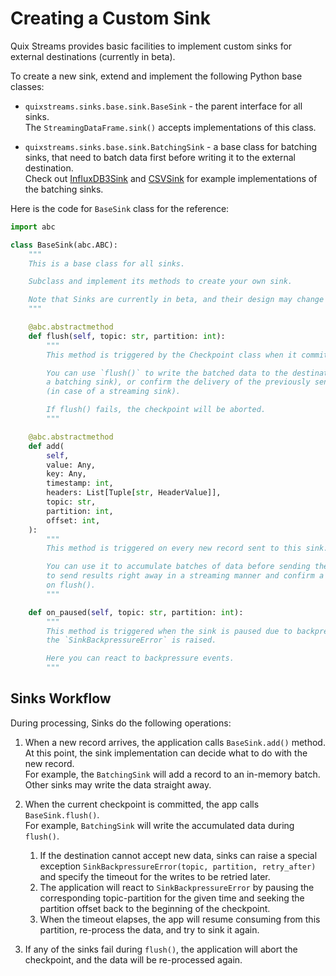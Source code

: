# Creating a Custom Sink

Quix Streams provides basic facilities to implement custom sinks for external destinations (currently in beta).

To create a new sink, extend and implement the following Python base classes:
- `quixstreams.sinks.base.sink.BaseSink` - the parent interface for all sinks.  
The `StreamingDataFrame.sink()` accepts implementations of this class.

- `quixstreams.sinks.base.sink.BatchingSink` - a base class for batching sinks, that need to batch data first before writing it to the external destination.  
Check out [InfluxDB3Sink](influxdb3-sink.md) and [CSVSink](csv-sink.md) for example implementations of the batching sinks.


Here is the code for `BaseSink` class for the reference:

```python
import abc

class BaseSink(abc.ABC):
    """
    This is a base class for all sinks.

    Subclass and implement its methods to create your own sink.

    Note that Sinks are currently in beta, and their design may change over time.
    """

    @abc.abstractmethod
    def flush(self, topic: str, partition: int):
        """
        This method is triggered by the Checkpoint class when it commits.

        You can use `flush()` to write the batched data to the destination (in case of
        a batching sink), or confirm the delivery of the previously sent messages
        (in case of a streaming sink).

        If flush() fails, the checkpoint will be aborted.
        """

    @abc.abstractmethod
    def add(
        self,
        value: Any,
        key: Any,
        timestamp: int,
        headers: List[Tuple[str, HeaderValue]],
        topic: str,
        partition: int,
        offset: int,
    ):
        """
        This method is triggered on every new record sent to this sink.

        You can use it to accumulate batches of data before sending them outside, or
        to send results right away in a streaming manner and confirm a delivery later
        on flush().
        """

    def on_paused(self, topic: str, partition: int):
        """
        This method is triggered when the sink is paused due to backpressure, when
        the `SinkBackpressureError` is raised.

        Here you can react to backpressure events.
        """
```


## Sinks Workflow

During processing, Sinks do the following operations:

1. When a new record arrives, the application calls `BaseSink.add()` method.    
At this point, the sink implementation can decide what to do with the new record.  
For example, the `BatchingSink` will add a record to an in-memory batch.  
Other sinks may write the data straight away.

2. When the current checkpoint is committed, the app calls `BaseSink.flush()`.  
For example, `BatchingSink` will write the accumulated data during `flush()`.
   1. If the destination cannot accept new data, sinks can raise a special exception `SinkBackpressureError(topic, partition, retry_after)` and specify the timeout for the writes to be retried later.  
   2. The application will react to `SinkBackpressureError` by pausing the corresponding topic-partition for the given time and seeking the partition offset back to the beginning of the checkpoint.  
   3. When the timeout elapses, the app will resume consuming from this partition, re-process the data, and try to sink it again.

3. If any of the sinks fail during `flush()`, the application will abort the checkpoint, and the data will be re-processed again. 
